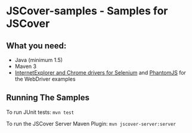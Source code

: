 JSCover-samples - Samples for JSCover
================================

## What you need:
* Java (minimum 1.5)
* Maven 3
* [InternetExplorer and Chrome drivers for Selenium](http://code.google.com/p/selenium/downloads/list) and [PhantomJS](http://phantomjs.org/) for the WebDriver examples

## Running The Samples
To run JUnit tests:
`mvn test`

To run the JSCover Server Maven Plugin:
`mvn jscover-server:server`